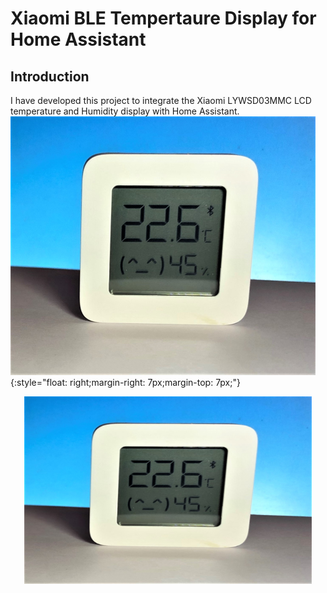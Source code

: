 # Xiaomi BLE Tempertaure Display for Home Assistant
## Introduction
I have developed this project to integrate the Xiaomi LYWSD03MMC LCD temperature and Humidity display with Home Assistant. 
![Xiaomi LYWSD03MMC](resources/Xiaomi_LYWSD03MMC.png){:style="float: right;margin-right: 7px;margin-top: 7px;"}

<p align="center">
  <img width="460" height="300" src="resources/Xiaomi_LYWSD03MMC.png">
</p>

